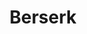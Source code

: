 ---
title: Berserk
crosslinks:
- berserklejerk
- youtubot
- tmsbmeta
- anime
- darksouls
- Pixiv
- Manga_Collection
- ForHonorEmblems
- alotabot
- elfdimensionstyle
- asoiaf
- enlightenedbirdmen
- biomutant
- PrequelMemes
- shittydarksouls
- arrow
- KingkillerChronicle
- armoredwomen
- Art
- bodymods
---